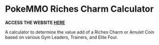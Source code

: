 # PokeMMO Riches Charm Calculator

**ACCESS THE WEBSITE [HERE](https://c4vv.github.io/CharmCalc/)**

A calculator to determine the value add of a Riches Charm or Amulet Coin based on various Gym Leaders, Trainers, and Elite Four.
